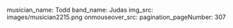 musician_name: Todd
band_name: Judas
img_src: images/musician2215.png
onmouseover_src: 
pagination_pageNumber: 307